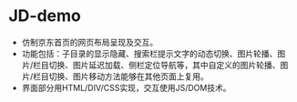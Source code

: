 # JD-demo
* 仿制京东首页的网页布局呈现及交互。<br>
* 功能包括：子目录的显示隐藏、搜索栏提示文字的动态切换、图片轮播、图片/栏目切换、图片延迟加载、侧栏定位导航等，其中自定义的图片轮播、图片/栏目切换、图片移动方法能够在其他页面上复用。<br>
* 界面部分用HTML/DIV/CSS实现，交互使用JS/DOM技术。
